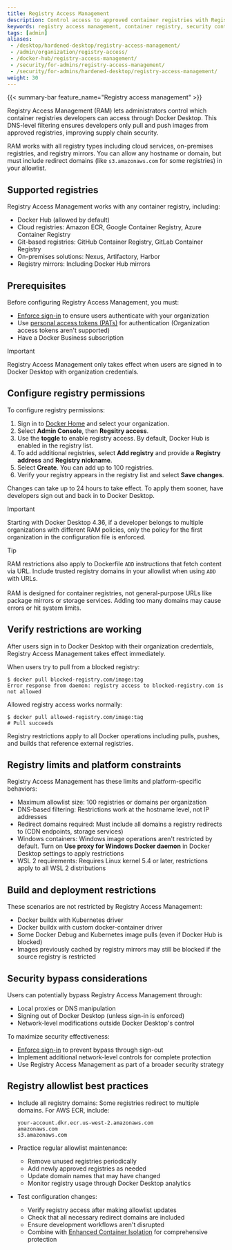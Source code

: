 ```yaml
---
title: Registry Access Management
description: Control access to approved container registries with Registry Access Management for secure Docker Desktop usage
keywords: registry access management, container registry, security controls, docker business, admin controls
tags: [admin]
aliases:
 - /desktop/hardened-desktop/registry-access-management/
 - /admin/organization/registry-access/
 - /docker-hub/registry-access-management/
 - /security/for-admins/registry-access-management/
 - /security/for-admins/hardened-desktop/registry-access-management/
weight: 30
---
```


{{< summary-bar feature_name="Registry access management" >}}

Registry Access Management (RAM) lets administrators control which container registries developers can access through Docker Desktop. This DNS-level filtering ensures developers only pull and push images from approved registries, improving supply chain security.

RAM works with all registry types including cloud services, on-premises registries, and registry mirrors. You can allow any hostname or domain, but must include redirect domains (like `s3.amazonaws.com` for some registries) in your allowlist.

## Supported registries

Registry Access Management works with any container registry, including:

 - Docker Hub (allowed by default)
- Cloud registries: Amazon ECR, Google Container Registry, Azure Container Registry
- Git-based registries: GitHub Container Registry, GitLab Container Registry
- On-premises solutions: Nexus, Artifactory, Harbor
- Registry mirrors: Including Docker Hub mirrors

## Prerequisites

Before configuring Registry Access Management, you must:

- [Enforce sign-in](/manuals/enterprise/security/enforce-sign-in/_index.md) to ensure users authenticate with your organization
- Use [personal access tokens (PATs)](/manuals/security/access-tokens.md) for authentication (Organization access tokens aren't supported)
- Have a Docker Business subscription

> [!IMPORTANT]
>
> Registry Access Management only takes effect when users are signed in to Docker Desktop with organization credentials.

## Configure registry permissions

To configure registry permissions:

1. Sign in to [Docker Home](https://app.docker.com) and select your organization.
1. Select **Admin Console**, then **Regsitry access**.
1. Use the **toggle** to enable registry access. By default, Docker Hub is enabled
in the registry list.
1. To add additional registries, select **Add registry** and provide
a **Registry address** and **Registry nickname**.
1. Select **Create**. You can add up to 100 registries.
1. Verify your registry appears in the registry list and select **Save changes**.

Changes can take up to 24 hours to take effect. To apply them sooner,
have developers sign out and back in to Docker Desktop.

> [!IMPORTANT]
>
> Starting with Docker Desktop 4.36, if a developer belongs to multiple organizations with different RAM policies, only the policy for the first organization in the configuration file is enforced.

> [!TIP]
>
> RAM restrictions also apply to Dockerfile `ADD` instructions that fetch content via URL. Include trusted registry domains in your allowlist when using `ADD` with URLs.
><br><br>
> RAM is designed for container registries, not general-purpose URLs like package mirrors or storage services. Adding too many domains may cause errors or hit system limits.


## Verify restrictions are working

After users sign in to Docker Desktop with their organization credentials, Registry Access Management takes effect immediately.

When users try to pull from a blocked registry:

```console
$ docker pull blocked-registry.com/image:tag
Error response from daemon: registry access to blocked-registry.com is not allowed
```

Allowed registry access works normally:

```console
$ docker pull allowed-registry.com/image:tag
# Pull succeeds
```

Registry restrictions apply to all Docker operations including pulls, pushes,
and builds that reference external registries.

## Registry limits and platform constraints

Registry Access Management has these limits and platform-specific behaviors:

- Maximum allowlist size: 100 registries or domains per organization
- DNS-based filtering: Restrictions work at the hostname level, not IP addresses
- Redirect domains required: Must include all domains a registry redirects to (CDN endpoints, storage services)
- Windows containers: Windows image operations aren't restricted by default. Turn on **Use proxy for Windows Docker daemon** in Docker Desktop settings to apply restrictions
- WSL 2 requirements: Requires Linux kernel 5.4 or later, restrictions apply to all WSL 2 distributions

## Build and deployment restrictions

These scenarios are not restricted by Registry Access Management:

- Docker buildx with Kubernetes driver
- Docker buildx with custom docker-container driver
- Some Docker Debug and Kubernetes image pulls (even if Docker Hub is blocked)
- Images previously cached by registry mirrors may still be blocked if the source registry is restricted

## Security bypass considerations

Users can potentially bypass Registry Access Management through:

- Local proxies or DNS manipulation
- Signing out of Docker Desktop (unless sign-in is enforced)
- Network-level modifications outside Docker Desktop's control

To maximize security effectiveness:

- [Enforce sign-in](/manuals/enterprise/security/enforce-sign-in/_index.md) to prevent bypass through sign-out
- Implement additional network-level controls for complete protection
- Use Registry Access Management as part of a broader security strategy

## Registry allowlist best practices

- Include all registry domains: Some registries redirect to multiple
domains. For AWS ECR, include:

    ```text
    your-account.dkr.ecr.us-west-2.amazonaws.com
    amazonaws.com
    s3.amazonaws.com
    ```

- Practice regular allowlist maintenance:
    - Remove unused registries periodically
    - Add newly approved registries as needed
    - Update domain names that may have changed
    - Monitor registry usage through Docker Desktop analytics
- Test configuration changes:
    - Verify registry access after making allowlist updates
    - Check that all necessary redirect domains are included
    - Ensure development workflows aren't disrupted
    - Combine with [Enhanced Container Isolation](/manuals/enterprise/security/hardened-desktop/enhanced-container-isolation/_index.md) for comprehensive protection
    